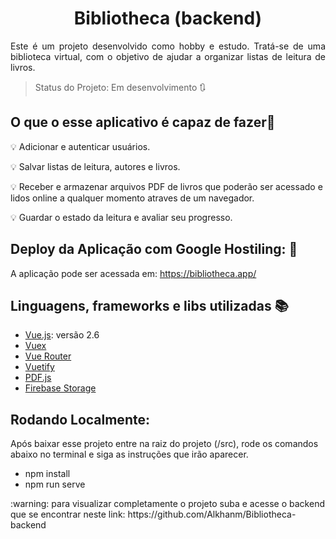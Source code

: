<h1 align="center">Bibliotheca (backend)</h1>
<p align="justify"> Este é um projeto desenvolvido como hobby e estudo. Tratá-se de uma biblioteca virtual, com o objetivo de ajudar a organizar listas de leitura de livros.</p>

> Status do Projeto: Em desenvolvimento :arrows_clockwise:

## O que o esse aplicativo é capaz de fazer:checkered_flag:


:bulb: Adicionar e autenticar usuários.

:bulb: Salvar listas de leitura, autores e livros.

:bulb: Receber e armazenar arquivos PDF de livros que poderão ser acessado e lidos online a qualquer momento atraves de um navegador.

:bulb: Guardar o estado da leitura e avaliar seu progresso.

## Deploy da Aplicação com Google Hostiling: :dash:
A aplicação pode ser acessada em: https://bibliotheca.app/

## Linguagens, frameworks e libs utilizadas :books:

- [Vue.js](https://vuejs.org/): versão 2.6
- [Vuex](https://vuex.vuejs.org/)
- [Vue Router](https://router.vuejs.org/)
- [Vuetify](https://vuetifyjs.com/)
- [PDF.js](https://mozilla.github.io/pdf.js/)
- [Firebase Storage](https://firebase.google.com/docs/storage)

## Rodando Localmente:
Após baixar esse projeto entre na raiz do projeto (/src), rode os comandos abaixo no terminal e siga as instruções que irão aparecer.
- npm install
- npm run serve
<p>:warning: para visualizar completamente o projeto suba e acesse o backend que se encontrar neste link: https://github.com/Alkhanm/Bibliotheca-backend</p>
